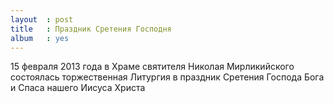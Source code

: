 ```yaml
---
layout  : post
title   : Праздник Сретения Господня
album   : yes
---
```

15 февраля 2013 года в Храме святителя Николая Мирликийского состоялась торжественная Литургия в праздник Сретения Господа Бога и Спаса нашего Иисуса Христа

